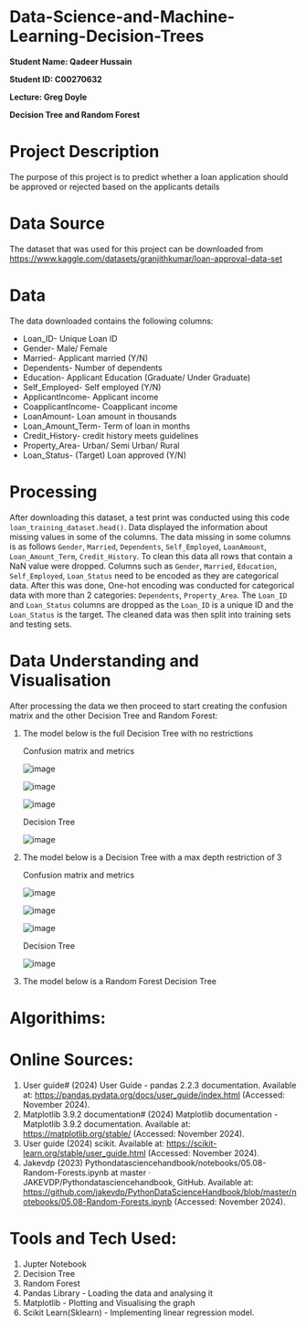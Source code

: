 # Data-Science-and-Machine-Learning-Decision-Trees

**Student Name: Qadeer Hussain**

**Student ID: C00270632**

**Lecture: Greg Doyle**

**Decision Tree and Random Forest**

# Project Description
The purpose of this project is to predict whether a loan application should be approved or rejected based on the applicants details

# Data Source
The dataset that was used for this project can be downloaded from https://www.kaggle.com/datasets/granjithkumar/loan-approval-data-set

# Data

The data downloaded contains the following columns:

  * Loan_ID- Unique Loan ID
  * Gender- Male/ Female
  * Married- Applicant married (Y/N)
  * Dependents- Number of dependents
  * Education- Applicant Education (Graduate/ Under Graduate)
  * Self_Employed- Self employed (Y/N)
  * ApplicantIncome- Applicant income
  * CoapplicantIncome- Coapplicant income
  * LoanAmount- Loan amount in thousands
  * Loan_Amount_Term- Term of loan in months
  * Credit_History- credit history meets guidelines
  * Property_Area- Urban/ Semi Urban/ Rural
  * Loan_Status- (Target) Loan approved (Y/N)

# Processing
After downloading this dataset, a test print was conducted using this code ```loan_training_dataset.head()```. Data displayed the information about missing values in some of the columns. The data missing in some columns is as follows ```Gender```, ```Married```, ```Dependents```, ```Self_Employed```, ```LoanAmount```, ```Loan_Amount_Term```, ```Credit_History```. To clean this data all rows that contain a NaN value were dropped. Columns such as ```Gender```, ```Married```, ```Education```, ```Self_Employed```, ```Loan_Status``` need to be encoded as they are categorical data. After this was done, One-hot encoding was conducted for categorical data with more than 2 categories: ```Dependents```, ```Property_Area```. The ```Loan_ID``` and ```Loan_Status``` columns are dropped as the ```Loan_ID``` is a unique ID and the ```Loan_Status``` is the target. The cleaned data was then split into training sets and testing sets.

# Data Understanding and Visualisation 
After processing the data we then proceed to start creating the confusion matrix and the other Decision Tree and Random Forest:

1. The model below is the full Decision Tree with no restrictions
   
   Confusion matrix and metrics  

   ![image](https://github.com/user-attachments/assets/4c5da6d9-377f-48f5-989c-fd033901cea5)

   ![image](https://github.com/user-attachments/assets/301520af-4772-46bd-8286-cbe6bdc09f99)

   ![image](https://github.com/user-attachments/assets/fae346fa-dd50-4400-a0b3-215997adb8c1)

   Decision Tree

   ![image](https://github.com/user-attachments/assets/c9f23f10-b41a-424e-b11a-cc8e12b88b61)

2. The model below is a Decision Tree with a max depth restriction of 3

   Confusion matrix and metrics

   ![image](https://github.com/user-attachments/assets/5c054cd6-8f4c-40ac-a3d6-3486cccbae39)

   ![image](https://github.com/user-attachments/assets/b792ea7b-bd94-4a33-8a33-33558070f12f)

   ![image](https://github.com/user-attachments/assets/9683b8ad-156a-4e61-ad86-52bf6aee358b)

   Decision Tree

   ![image](https://github.com/user-attachments/assets/466a93fe-4958-4918-87e6-2e719386d388)

3. The model below is a Random Forest Decision Tree
# Algorithims:


# Online Sources:
1. User guide# (2024) User Guide - pandas 2.2.3 documentation. Available at: https://pandas.pydata.org/docs/user_guide/index.html (Accessed: November 2024).
2. Matplotlib 3.9.2 documentation# (2024) Matplotlib documentation - Matplotlib 3.9.2 documentation. Available at: https://matplotlib.org/stable/ (Accessed: November 2024).
3. User guide (2024) scikit. Available at: https://scikit-learn.org/stable/user_guide.html (Accessed: November 2024).
4. Jakevdp (2023) Pythondatasciencehandbook/notebooks/05.08-Random-Forests.ipynb at master · JAKEVDP/Pythondatasciencehandbook, GitHub. Available at: https://github.com/jakevdp/PythonDataScienceHandbook/blob/master/notebooks/05.08-Random-Forests.ipynb (Accessed: November 2024).

# Tools and Tech Used: 
1. Jupter Notebook
2. Decision Tree
3. Random Forest
4. Pandas Library - Loading the data and analysing it
5. Matplotlib - Plotting and Visualising the graph 
6. Scikit Learn(Sklearn) - Implementing linear regression model.

